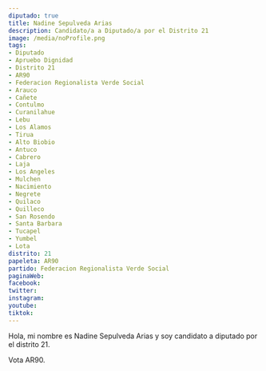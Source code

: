 ```yaml
---
diputado: true
title: Nadine Sepulveda Arias
description: Candidato/a a Diputado/a por el Distrito 21
image: /media/noProfile.png
tags:
- Diputado
- Apruebo Dignidad
- Distrito 21
- AR90
- Federacion Regionalista Verde Social
- Arauco
- Cañete
- Contulmo
- Curanilahue
- Lebu
- Los Alamos
- Tirua
- Alto Biobio
- Antuco
- Cabrero
- Laja
- Los Angeles
- Mulchen
- Nacimiento
- Negrete
- Quilaco
- Quilleco
- San Rosendo
- Santa Barbara
- Tucapel
- Yumbel
- Lota
distrito: 21
papeleta: AR90
partido: Federacion Regionalista Verde Social
paginaWeb:
facebook:
twitter:
instagram:
youtube:
tiktok:
---
```

Hola, mi nombre es Nadine Sepulveda Arias y soy candidato a diputado por el distrito 21.

Vota AR90.